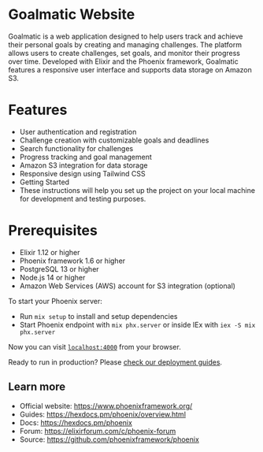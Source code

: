 # Goalmatic Website

Goalmatic is a web application designed to help users track and achieve their personal goals by creating and managing challenges. The platform allows users to create challenges, set goals, and monitor their progress over time. Developed with Elixir and the Phoenix framework, Goalmatic features a responsive user interface and supports data storage on Amazon S3.

# Features
* User authentication and registration
* Challenge creation with customizable goals and deadlines
* Search functionality for challenges
* Progress tracking and goal management
* Amazon S3 integration for data storage
* Responsive design using Tailwind CSS
* Getting Started
* These instructions will help you set up the project on your local machine for development and testing purposes.

# Prerequisites
* Elixir 1.12 or higher
* Phoenix framework 1.6 or higher
* PostgreSQL 13 or higher
* Node.js 14 or higher
* Amazon Web Services (AWS) account for S3 integration (optional)


To start your Phoenix server:

  * Run `mix setup` to install and setup dependencies
  * Start Phoenix endpoint with `mix phx.server` or inside IEx with `iex -S mix phx.server`

Now you can visit [`localhost:4000`](http://localhost:4000) from your browser.

Ready to run in production? Please [check our deployment guides](https://hexdocs.pm/phoenix/deployment.html).

## Learn more

  * Official website: https://www.phoenixframework.org/
  * Guides: https://hexdocs.pm/phoenix/overview.html
  * Docs: https://hexdocs.pm/phoenix
  * Forum: https://elixirforum.com/c/phoenix-forum
  * Source: https://github.com/phoenixframework/phoenix
